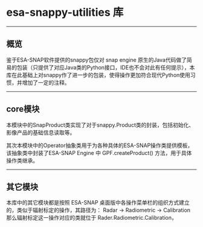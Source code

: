 # esa-snappy-utilities 库

***
## 概览
鉴于ESA-SNAP软件提供的snappy包仅对 snap engine 原生的Java代码做了简易的包装（只提供了对应Java类的Python接口，IDE也不会对此有任何提示），本库在此基础上对snappy作了进一步的包装，使得操作更加符合现代Python使用习惯，并增加了一定的注释。

***
## core模块
本模块中的SnapProduct类实现了对于snappy.Product类的封装，包括初始化、影像产品的基础信息读取等。

其次本模块中的Operator抽象类用于为各种具体的ESA-SNAP操作类提供模板，该抽象类中封装了ESA-SNAP Engine 中 GPF.createProduct() 方法，用于具体操作类继承。

***
## 其它模块
本库中的其它模块都是按照 ESA-SNAP 桌面版中各操作菜单栏的组织方式建立的，类似于辐射标定的操作，其路径为：
Radar -> Radiometric -> Calibration
那么辐射标定这一操作对应的类就位于 Rader.Radiometric.Calibration，